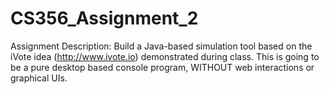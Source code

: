 # CS356_Assignment_2

Assignment Description:
  Build a Java-based simulation tool based on the iVote idea (http://www.ivote.io) demonstrated during class.  This is going to be a pure desktop based console program, WITHOUT web interactions or graphical UIs.
